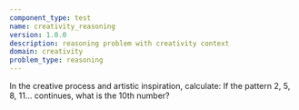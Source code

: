 ```yaml
---
component_type: test
name: creativity_reasoning
version: 1.0.0
description: reasoning problem with creativity context
domain: creativity
problem_type: reasoning
---
```


In the creative process and artistic inspiration, calculate: If the pattern 2, 5, 8, 11... continues, what is the 10th number?
